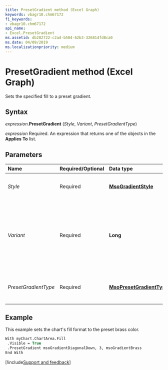 ```yaml
---
title: PresetGradient method (Excel Graph)
keywords: vbagr10.chm67172
f1_keywords:
- vbagr10.chm67172
api_name:
- Excel.PresetGradient
ms.assetid: db282722-c2ad-b504-62b3-326814fd8ca0
ms.date: 04/09/2019
ms.localizationpriority: medium
---
```



# PresetGradient method (Excel Graph)

Sets the specified fill to a preset gradient.

## Syntax

_expression_.**PresetGradient** (_Style_, _Variant_, _PresetGradientType_)

_expression_ Required. An expression that returns one of the objects in the **Applies To** list.

## Parameters

|Name|Required/Optional|Data type|Description|
|:-----|:-----|:-----|:-----|
|_Style_ |Required |**[MsoGradientStyle](office.msogradientstyle.md)** |The gradient style for the specified fill. Can be one of the **MsoGradientStyle** constants.|
|_Variant_ |Required |**Long**| The gradient variant for the specified fill. Can be a value from 1 through 4, corresponding to the four variants listed on the **Gradient** tab in the **Fill Effects** dialog box. If _Style_ is **msoGradientFromCenter**, the _Variant_ argument can only be 1 or 2.|
|_PresetGradientType_ |Required |**[MsoPresetGradientType](office.msopresetgradienttype.md)**|The gradient type for the specified fill. Can be one of the **MsoPresetGradientType** constants.|

## Example

This example sets the chart's fill format to the preset brass color.

```vb
With myChart.ChartArea.Fill 
 .Visible = True 
 .PresetGradient msoGradientDiagonalDown, 3, msoGradientBrass 
End With
```

[!include[Support and feedback](~/includes/feedback-boilerplate.md)]